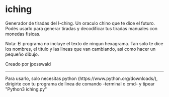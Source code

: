 # iching
Generador de tiradas del I-ching. Un oraculo chino que te dice el futuro.
Podés usarlo para generar tiradas y decodificar tus tiradas manuales con monedas fisicas.

Nota: El programa no incluye el texto de ningun hexagrama. Tan solo te dice los nombres, el titulo y las lineas que van cambiando, asi como hacer un pequeño dibujo.

Creado por jposswald
<hr>
Para usarlo, solo necesitas python (https://www.python.org/downloads/), dirigirte con tu programa de linea de comando -terminal o cmd- y tipear "Python3 iching.py"
